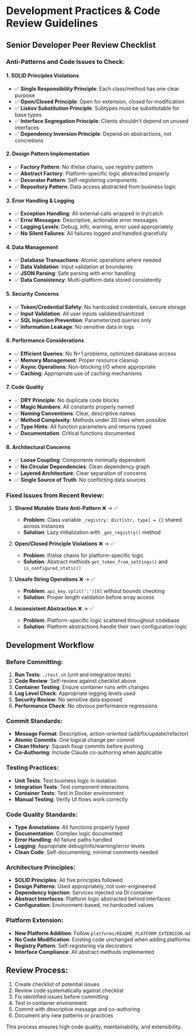 # Development Practices & Code Review Guidelines

## Senior Developer Peer Review Checklist

### Anti-Patterns and Code Issues to Check:

#### 1. **SOLID Principles Violations**
- ✅ **Single Responsibility Principle**: Each class/method has one clear purpose
- ✅ **Open/Closed Principle**: Open for extension, closed for modification
- ✅ **Liskov Substitution Principle**: Subtypes must be substitutable for base types
- ✅ **Interface Segregation Principle**: Clients shouldn't depend on unused interfaces
- ✅ **Dependency Inversion Principle**: Depend on abstractions, not concretions

#### 2. **Design Pattern Implementation**
- ✅ **Factory Pattern**: No if/else chains, use registry pattern
- ✅ **Abstract Factory**: Platform-specific logic abstracted properly
- ✅ **Decorator Pattern**: Self-registering components
- ✅ **Repository Pattern**: Data access abstracted from business logic

#### 3. **Error Handling & Logging**
- ✅ **Exception Handling**: All external calls wrapped in try/catch
- ✅ **Error Messages**: Descriptive, actionable error messages
- ✅ **Logging Levels**: Debug, info, warning, error used appropriately
- ✅ **No Silent Failures**: All failures logged and handled gracefully

#### 4. **Data Management**
- ✅ **Database Transactions**: Atomic operations where needed
- ✅ **Data Validation**: Input validation at boundaries
- ✅ **JSON Parsing**: Safe parsing with error handling
- ✅ **Data Consistency**: Multi-platform data stored consistently

#### 5. **Security Concerns**
- ✅ **Token/Credential Safety**: No hardcoded credentials, secure storage
- ✅ **Input Validation**: All user inputs validated/sanitized
- ✅ **SQL Injection Prevention**: Parameterized queries only
- ✅ **Information Leakage**: No sensitive data in logs

#### 6. **Performance Considerations**
- ✅ **Efficient Queries**: No N+1 problems, optimized database access
- ✅ **Memory Management**: Proper resource cleanup
- ✅ **Async Operations**: Non-blocking I/O where appropriate
- ✅ **Caching**: Appropriate use of caching mechanisms

#### 7. **Code Quality**
- ✅ **DRY Principle**: No duplicate code blocks
- ✅ **Magic Numbers**: All constants properly named
- ✅ **Naming Conventions**: Clear, descriptive names
- ✅ **Method Complexity**: Methods under 20 lines when possible
- ✅ **Type Hints**: All function parameters and returns typed
- ✅ **Documentation**: Critical functions documented

#### 8. **Architectural Concerns**
- ✅ **Loose Coupling**: Components minimally dependent
- ✅ **No Circular Dependencies**: Clean dependency graph
- ✅ **Layered Architecture**: Clear separation of concerns
- ✅ **Single Source of Truth**: No conflicting data sources

### Fixed Issues from Recent Review:

1. **Shared Mutable State Anti-Pattern** ❌ → ✅
   - **Problem**: Class variable `_registry: Dict[str, type] = {}` shared across instances
   - **Solution**: Lazy initialization with `_get_registry()` method

2. **Open/Closed Principle Violations** ❌ → ✅
   - **Problem**: If/else chains for platform-specific logic
   - **Solution**: Abstract methods `get_token_from_settings()` and `is_configured_static()`

3. **Unsafe String Operations** ❌ → ✅
   - **Problem**: `api_key.split(':')[0]` without bounds checking
   - **Solution**: Proper length validation before array access

4. **Inconsistent Abstraction** ❌ → ✅
   - **Problem**: Platform-specific logic scattered throughout codebase
   - **Solution**: Platform abstractions handle their own configuration logic

## Development Workflow

### Before Committing:
1. **Run Tests**: `./test.sh` (unit and integration tests)
2. **Code Review**: Self-review against checklist above
3. **Container Testing**: Ensure container runs with changes
4. **Log Level Check**: Appropriate logging levels used
5. **Security Review**: No sensitive data exposed
6. **Performance Check**: No obvious performance regressions

### Commit Standards:
- **Message Format**: Descriptive, action-oriented (add/fix/update/refactor)
- **Atomic Commits**: One logical change per commit
- **Clean History**: Squash fixup commits before pushing
- **Co-Authoring**: Include Claude co-authoring when applicable

### Testing Practices:
- **Unit Tests**: Test business logic in isolation
- **Integration Tests**: Test component interactions
- **Container Tests**: Test in Docker environment
- **Manual Testing**: Verify UI flows work correctly

### Code Quality Standards:
- **Type Annotations**: All functions properly typed
- **Documentation**: Complex logic documented
- **Error Handling**: All failure paths handled
- **Logging**: Appropriate debug/info/warning/error levels
- **Clean Code**: Self-documenting, minimal comments needed

### Architecture Principles:
- **SOLID Principles**: All five principles followed
- **Design Patterns**: Used appropriately, not over-engineered
- **Dependency Injection**: Services injected via DI container
- **Abstract Interfaces**: Platform logic abstracted behind interfaces
- **Configuration**: Environment-based, no hardcoded values

### Platform Extension:
- **New Platform Addition**: Follow `platforms/README_PLATFORM_EXTENSION.md`
- **No Code Modification**: Existing code unchanged when adding platforms
- **Registry Pattern**: Self-registering via decorators
- **Interface Compliance**: All abstract methods implemented

## Review Process:
1. Create checklist of potential issues
2. Review code systematically against checklist
3. Fix identified issues before committing
4. Test in container environment
5. Commit with descriptive message and co-authoring
6. Document any new patterns or practices

This process ensures high code quality, maintainability, and extensibility.